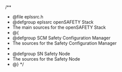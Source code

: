 /**
 * @file eplssrc.h
 * @defgroup eplssrc openSAFETY Stack
 * The main sources for the openSAFETY Stack
 * @{
 * @defgroup SCM Safety Configuration Manager
 * The sources for the Safety Configuration Manager
 *
 * @defgroup SN Safety Node
 * The sources for the Safety Node
 * @}
 */
